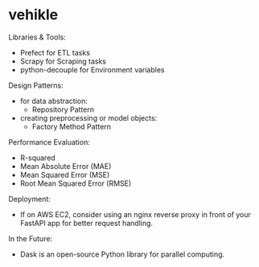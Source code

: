 # vehikle

Libraries & Tools:
* Prefect for ETL tasks
* Scrapy for Scraping tasks
* python-decouple for Environment variables

Design Patterns:
- for data abstraction:
  - Repository Pattern
- creating preprocessing or model objects:
  - Factory Method Pattern

Performance Evaluation:
* R-squared 
* Mean Absolute Error (MAE)
* Mean Squared Error (MSE)
* Root Mean Squared Error (RMSE)

Deployment:
* If on AWS EC2, consider using an nginx reverse proxy in front of your FastAPI app for better request handling.

In the Future:
* Dask is an open-source Python library for parallel computing.
